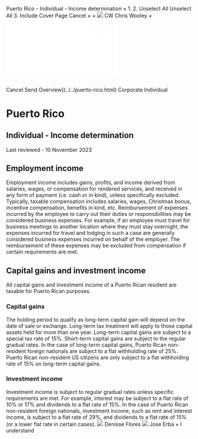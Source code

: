 Puerto Rico - Individual - Income determination
×
1.
2.
Unselect All
Unselect All
3.
Include Cover Page
Cancel
×
×
![](../../-/media/world-wide-tax-summaries/attachments/global---chris-wooley.ashx%3Frev=ac5e5f3223b34096b1afc2a6009c7320&revision=ac5e5f32-23b3-4096-b1af-c2a6009c7320&hash=859B7ADC84DC2CBEC9760E9E6EE7DE6D0A8BFCDF)
CW
Chris Wooley
×
![](income-determination.html)
######
Cancel
Send
Overview](../../puerto-rico.html)
Corporate
Individual
# Puerto Rico
## Individual - Income determination
Last reviewed - 10 November 2023
## Employment income
Employment income includes gains, profits, and income derived from salaries, wages, or compensation for rendered services, and received in any form of payment (i.e. cash or in kind), unless specifically excluded. Typically, taxable compensation includes salaries, wages, Christmas bonus, incentive compensation, benefits in kind, etc.
Reimbursement of expenses incurred by the employee to carry out their duties or responsibilities may be considered business expenses. For example, if an employee must travel for business meetings to another location where they must stay overnight, the expenses incurred for travel and lodging in such a case are generally considered business expenses incurred on behalf of the employer. The reimbursement of these expenses may be excluded from compensation if certain requirements are met.
## Capital gains and investment income
All capital gains and investment income of a Puerto Rican resident are taxable for Puerto Rican purposes.
### Capital gains
The holding period to qualify as long-term capital gain will depend on the date of sale or exchange. Long-term tax treatment will apply to those capital assets held for more than one year.
Long-term capital gains are subject to a special tax rate of 15%. Short-term capital gains are subject to the regular gradual rates.
In the case of long-term capital gains, Puerto Rican non-resident foreign nationals are subject to a flat withholding rate of 25%. Puerto Rican non-resident US citizens are only subject to a flat withholding rate of 15% on long-term capital gains.
### Investment income
Investment income is subject to regular gradual rates unless specific requirements are met. For example, interest may be subject to a flat rate of 10% or 17% and dividends to a flat rate of 15%.
In the case of Puerto Rican non-resident foreign nationals, investment income, such as rent and interest income, is subject to a flat rate of 29%, and dividends to a flat rate of 15% (or a lower flat rate in certain cases).
![](../../-/media/world-wide-tax-summaries/attachments/puerto-rico---denisse_flores.ashx%3Frev=24ce0257b02140dfae62eeab7aeb62bc&revision=24ce0257-b021-40df-ae62-eeab7aeb62bc&hash=4E87DCCE608276C3402BDFA059DC66D2EB73A123)
Denisse Flores
![](../../-/media/world-wide-tax-summaries/attachments/puerto-rico---jose_erba.ashx%3Frev=21917ede1ffa44309da2cfd8eef8556a&revision=21917ede-1ffa-4430-9da2-cfd8eef8556a&hash=7E5E73D32DFE7F0EE6E93FBE485ADDA3D303C225)
Jose Erba
×
I understand